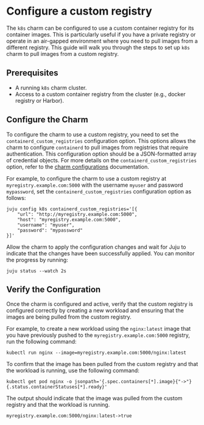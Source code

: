 # Configure a custom registry

The `k8s` charm can be configured to use a custom container registry for its
container images. This is particularly useful if you have a private registry or
operate in an air-gapped environment where you need to pull images from a
different registry. This guide will walk you through the steps to set up `k8s`
charm to pull images from a custom registry.

## Prerequisites

- A running `k8s` charm cluster.
- Access to a custom container registry from the cluster (e.g., docker registry
  or Harbor).

## Configure the Charm

To configure the charm to use a custom registry, you need to set the
`containerd_custom_registries` configuration option. This options allows
the charm to configure `containerd` to pull images from registries that require
authentication. This configuration option should be a JSON-formatted array of
credential objects. For more details on the `containerd_custom_registries`
option, refer to the [charm configurations] documentation.

For example, to configure the charm to use a custom registry at
`myregistry.example.com:5000` with the username `myuser` and password
`mypassword`, set the `containerd_custom_registries` configuration option as
follows:

```
juju config k8s containerd_custom_registries='[{
    "url": "http://myregistry.example.com:5000",
    "host": "myregistry.example.com:5000",
    "username": "myuser",
    "password": "mypassword"
}]'
```

Allow the charm to apply the configuration changes and wait for Juju to
indicate that the changes have been successfully applied. You can monitor the
progress by running:

```
juju status --watch 2s
```

## Verify the Configuration

Once the charm is configured and active, verify that the custom registry is
configured correctly by creating a new workload and ensuring that the images
are being pulled from the custom registry.

For example, to create a new workload using the `nginx:latest` image that you
have previously pushed to the `myregistry.example.com:5000` registry, run the
following command:

```
kubectl run nginx --image=myregistry.example.com:5000/nginx:latest
```

To confirm that the image has been pulled from the custom registry and that the
workload is running, use the following command:

```
kubectl get pod nginx -o jsonpath='{.spec.containers[*].image}{"->"}{.status.containerStatuses[*].ready}'
```

The output should indicate that the image was pulled from the custom registry
and that the workload is running.

```
myregistry.example.com:5000/nginx:latest->true
```

<!-- LINKS -->

[charm configurations]: https://charmhub.io/k8s/configurations
